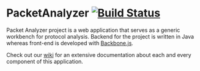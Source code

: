 # PacketAnalyzer [![Build Status](https://travis-ci.org/crygnus/PacketAnalyzer.svg?branch=development)](https://travis-ci.org/crygnus/PacketAnalyzer)
Packet Analyzer project is a web application that serves as a generic workbench for protocol analysis. Backend for the project
is written in Java whereas front-end is developed with [Backbone.js](http://backbonejs.org/).

Check out our [wiki](https://github.com/prasadtalasila/PacketAnalyzer/wiki) for an extensive documentation about each and
every component of this application.

